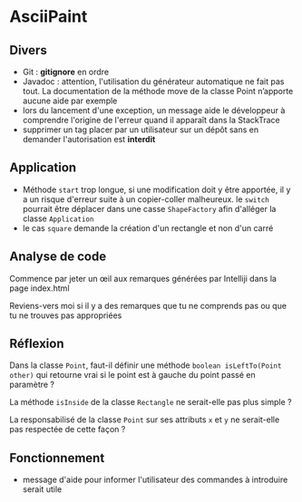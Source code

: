 # AsciiPaint

## Divers

- Git : **gitignore** en ordre
- Javadoc :  attention, l'utilisation du générateur automatique ne fait pas tout. La documentation de la méthode move de la classe Point n’apporte aucune aide par exemple
- lors du  lancement d'une exception, un message aide le développeur à comprendre l'origine de l'erreur quand il apparaît dans la StackTrace
- supprimer un tag placer par un utilisateur sur un dépôt sans en demander l'autorisation est **interdit**

## Application

- Méthode `start` trop longue, si une modification doit y être apportée, il y a un risque d'erreur suite à un copier-coller malheureux.  le `switch` pourrait être déplacer dans une casse `ShapeFactory` afin d'alléger la classe `Application`
- le cas `square` demande la création d'un rectangle et non d'un carré

## Analyse de code

Commence par jeter un œil aux remarques générées par Intelliji dans la page index.html

Reviens-vers moi si il y a des remarques que tu ne comprends pas ou que tu ne trouves pas appropriées

## Réflexion

Dans la classe `Point`, faut-il définir une méthode `boolean isLeftTo(Point other)` qui retourne vrai si le point est à gauche du point passé en paramètre ?

La méthode `isInside` de la classe `Rectangle` ne serait-elle pas plus simple ?

La responsabilisé de la classe `Point` sur ses attributs `x` et `y` ne serait-elle pas respectée de cette façon ?

## Fonctionnement

- message d'aide pour informer l'utilisateur des commandes à introduire serait utile





